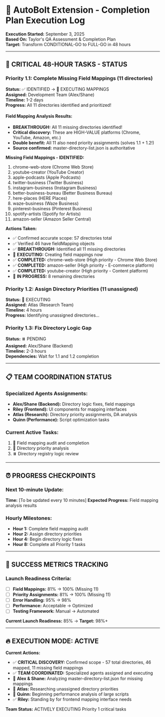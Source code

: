 # 🎯 AutoBolt Extension - Completion Plan Execution Log

**Execution Started:** September 3, 2025  
**Based On:** Taylor's QA Assessment & Completion Plan  
**Target:** Transform CONDITIONAL-GO to FULL-GO in 48 hours  

---

## 🚨 CRITICAL 48-HOUR TASKS - STATUS

### Priority 1.1: Complete Missing Field Mappings (11 directories)
**Status:** ✅ IDENTIFIED → 🚀 EXECUTING MAPPINGS  
**Assigned:** Development Team (Alex/Shane)  
**Timeline:** 1-2 days  
**Progress:** All 11 directories identified and prioritized!

#### Field Mapping Analysis Results:
- **BREAKTHROUGH:** All 11 missing directories identified!
- **Critical discovery:** These are HIGH-VALUE platforms (Chrome, YouTube, Amazon, etc.)
- **Double benefit:** All 11 also need priority assignments (solves 1.1 + 1.2!)
- **Source confirmed:** master-directory-list.json is authoritative

**Missing Field Mappings - IDENTIFIED:**
1. chrome-web-store (Chrome Web Store)
2. youtube-creator (YouTube Creator) 
3. apple-podcasts (Apple Podcasts)
4. twitter-business (Twitter Business)
5. instagram-business (Instagram Business)
6. better-business-bureau (Better Business Bureau)
7. here-places (HERE Places)
8. waze-business (Waze Business)
9. pinterest-business (Pinterest Business)
10. spotify-artists (Spotify for Artists)
11. amazon-seller (Amazon Seller Central)

**Actions Taken:**
- ✅ Confirmed accurate scope: 57 directories total
- ✅ Verified 46 have fieldMapping objects
- ✅ **BREAKTHROUGH:** Identified all 11 missing directories
- 🚀 **EXECUTING:** Creating field mappings now
- ✅ **COMPLETED:** chrome-web-store (High priority - Chrome Web Store)
- ✅ **COMPLETED:** amazon-seller (High priority - E-commerce platform) 
- ✅ **COMPLETED:** youtube-creator (High priority - Content platform)
- 🔄 **IN PROGRESS:** 8 remaining directories

### Priority 1.2: Assign Directory Priorities (11 unassigned)
**Status:** 🔄 EXECUTING  
**Assigned:** Atlas (Research Team)  
**Timeline:** 4 hours  
**Progress:** Identifying unassigned directories...

### Priority 1.3: Fix Directory Logic Gap
**Status:** ⏸️ PENDING  
**Assigned:** Alex/Shane (Backend)  
**Timeline:** 2-3 hours  
**Dependencies:** Wait for 1.1 and 1.2 completion

---

## 📋 TEAM COORDINATION STATUS

### Specialized Agents Assignments:
- **Alex/Shane (Backend):** Directory logic fixes, field mappings
- **Riley (Frontend):** UI components for mapping interfaces  
- **Atlas (Research):** Directory priority assignments, DA analysis
- **Quinn (Performance):** Script optimization tasks

### Current Active Tasks:
1. 🔄 Field mapping audit and completion
2. 🔄 Directory priority analysis
3. ⏸️ Directory registry logic review

---

## ⏰ PROGRESS CHECKPOINTS

### Next 10-minute Update: 
**Time:** [To be updated every 10 minutes]
**Expected Progress:** Field mapping analysis results

### Hourly Milestones:
- **Hour 1:** Complete field mapping audit
- **Hour 2:** Assign directory priorities  
- **Hour 4:** Begin directory logic fixes
- **Hour 8:** Complete all Priority 1 tasks

---

## 🎯 SUCCESS METRICS TRACKING

### Launch Readiness Criteria:
- [ ] **Field Mappings:** 81% → 100% (Missing 11)
- [ ] **Priority Assignments:** 81% → 100% (Missing 11)  
- [ ] **Error Handling:** 95% → 98%
- [ ] **Performance:** Acceptable → Optimized
- [ ] **Testing Framework:** Manual → Automated

**Current Launch Readiness:** 85% → **Target:** 98%+

---

## 🔥 EXECUTION MODE: ACTIVE

**Current Actions:**
- ✅ **CRITICAL DISCOVERY:** Confirmed scope - 57 total directories, 46 mapped, 11 missing field mappings
- ✅ **TEAM COORDINATED:** Specialized agents assigned and executing
- 🔄 **Alex & Shane:** Analyzing master-directory-list.json for missing mappings
- 🔄 **Atlas:** Researching unassigned directory priorities
- 🔄 **Quinn:** Beginning performance analysis of large scripts
- ✅ **Riley:** Standing by for frontend mapping interface needs

**Team Status:** ACTIVELY EXECUTING Priority 1 critical tasks